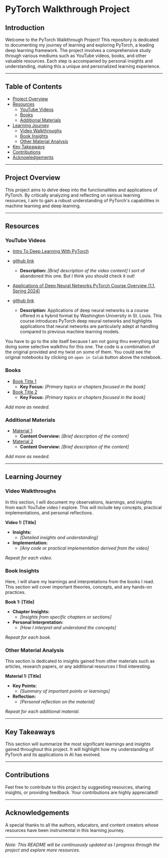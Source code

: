 # PyTorch Walkthrough Project

## Introduction

Welcome to the PyTorch Walkthrough Project! This repository is dedicated to documenting my journey of learning and exploring PyTorch, a leading deep learning framework. The project involves a comprehensive study through various mediums such as YouTube videos, books, and other valuable resources. Each step is accompanied by personal insights and understanding, making this a unique and personalized learning experience.

---

## Table of Contents

- [Project Overview](#project-overview)
- [Resources](#resources)
  - [YouTube Videos](#youtube-videos)
  - [Books](#books)
  - [Additional Materials](#additional-materials)
- [Learning Journey](#learning-journey)
  - [Video Walkthroughs](#video-walkthroughs)
  - [Book Insights](#book-insights)
  - [Other Material Analysis](#other-material-analysis)
- [Key Takeaways](#key-takeaways)
- [Contributions](#contributions)
- [Acknowledgements](#acknowledgements)

---

## Project Overview

This project aims to delve deep into the functionalities and applications of PyTorch. By critically analyzing and reflecting on various learning resources, I aim to gain a robust understanding of PyTorch's capabilities in machine learning and deep learning.

---

## Resources

### YouTube Videos

- [Intro To Deep Learning With PyTorch](https://www.youtube.com/watch?v=kY14KfZQ1TI&list=PLCC34OHNcOtpcgR9LEYSdi9r7XIbpkpK1)
- [github link](https://github.com/flatplanet/Pytorch-Tutorial-Youtube)
  - **Description:** _[Brief description of the video content]_
  I sort of abandoned this one. But I think you should check it out!

- [Applications of Deep Neural Networks PyTorch Course Overview (1.1, Spring 2024)](https://www.youtube.com/watch?v=BvkwIfdRJ5c&list=PLjy4p-07OYzuy_lHcRW8lPTLPTTOmUpmi)
- [github link](https://github.com/jeffheaton/app_deep_learning/tree/main)
  - **Description:** 
Applications of deep neural networks is a course offered in a hybrid format by Washington University in St. Louis.  This course introduces PyTorch deep neural networks and highlights applications that neural networks are particularly adept at handling compared to previous machine learning models.

You have to go to the site itself because I am not going thru everything but doing some selective walkthru for this one. The code is a combination of the original provided and my twist on some of them. You could see the original notebooks by clicking on `open in Colab` button above the notebook.

### Books

- [Book Title 1](<URL_PLACEHOLDER>)
  - **Key Focus:** _[Primary topics or chapters focused in the book]_
- [Book Title 2](<URL_PLACEHOLDER>)
  - **Key Focus:** _[Primary topics or chapters focused in the book]_

*Add more as needed.*

### Additional Materials

- [Material 1](<URL_PLACEHOLDER>)
  - **Content Overview:** _[Brief description of the content]_
- [Material 2](<URL_PLACEHOLDER>)
  - **Content Overview:** _[Brief description of the content]_

*Add more as needed.*

---

## Learning Journey

### Video Walkthroughs

In this section, I will document my observations, learnings, and insights from each YouTube video I explore. This will include key concepts, practical implementations, and personal reflections.

**Video 1: [Title]**
- **Insights:** 
  - _[Detailed insights and understanding]_
- **Implementation:** 
  - _[Any code or practical implementation derived from the video]_

*Repeat for each video.*

### Book Insights

Here, I will share my learnings and interpretations from the books I read. This section will cover important theories, concepts, and any hands-on practices.

**Book 1: [Title]**
- **Chapter Insights:** 
  - _[Insights from specific chapters or sections]_
- **Personal Interpretation:** 
  - _[How I interpret and understand the concepts]_

*Repeat for each book.*

### Other Material Analysis

This section is dedicated to insights gained from other materials such as articles, research papers, or any additional resources I find interesting.

**Material 1: [Title]**
- **Key Points:** 
  - _[Summary of important points or learnings]_
- **Reflection:** 
  - _[Personal reflection on the material]_

*Repeat for each additional material.*

---

## Key Takeaways

This section will summarize the most significant learnings and insights gained throughout this project. It will highlight how my understanding of PyTorch and its applications in AI has evolved.

---

## Contributions

Feel free to contribute to this project by suggesting resources, sharing insights, or providing feedback. Your contributions are highly appreciated!

---

## Acknowledgements

A special thanks to all the authors, educators, and content creators whose resources have been instrumental in this learning journey.

---

*Note: This README will be continuously updated as I progress through the project and explore more resources.*